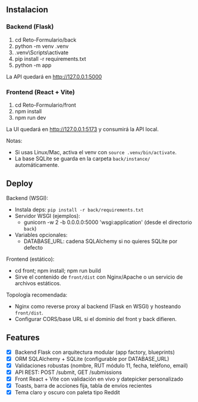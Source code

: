 ## Instalacion

### Backend (Flask)
1) cd Reto-Formulario/back
2) python -m venv .venv
3) .venv\Scripts\activate
4) pip install -r requirements.txt
5) python -m app

La API quedará en http://127.0.0.1:5000

### Frontend (React + Vite)
1) cd Reto-Formulario/front
2) npm install
3) npm run dev

La UI quedará en http://127.0.0.1:5173 y consumirá la API local.

Notas:
- Si usas Linux/Mac, activa el venv con `source .venv/bin/activate`.
- La base SQLite se guarda en la carpeta `back/instance/` automáticamente.

## Deploy

Backend (WSGI):
- Instala deps: `pip install -r back/requirements.txt`
- Servidor WSGI (ejemplos):
   - gunicorn -w 2 -b 0.0.0.0:5000 'wsgi:application' (desde el directorio `back`)
- Variables opcionales:
   - DATABASE_URL: cadena SQLAlchemy si no quieres SQLite por defecto

Frontend (estático):
- cd front; npm install; npm run build
- Sirve el contenido de `front/dist` con Nginx/Apache o un servicio de archivos estáticos.

Topología recomendada:
- Nginx como reverse proxy al backend (Flask en WSGI) y hosteando `front/dist`.
- Configurar CORS/base URL si el dominio del front y back difieren.

## Features
- [x] Backend Flask con arquitectura modular (app factory, blueprints)
- [x] ORM SQLAlchemy + SQLite (configurable por DATABASE_URL)
- [x] Validaciones robustas (nombre, RUT módulo 11, fecha, teléfono, email)
- [x] API REST: POST /submit, GET /submissions
- [x] Front React + Vite con validación en vivo y datepicker personalizado
- [x] Toasts, barra de acciones fija, tabla de envíos recientes
- [x] Tema claro y oscuro con paleta tipo Reddit

